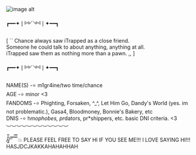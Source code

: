 ![image alt](https://media.discordapp.net/attachments/949535910956007425/1414129167506866196/image.png?ex=68be71ea&is=68bd206a&hm=4f58eb66d16c42e1afb6fae73ff4f6b811c876c093fc3447c6019d4be1ac23af&=&format=webp&quality=lossless)
                
   ┏━━✦❘༻༺❘✦━━┓ 
             


 [ `` Chance always saw iTrapped as a close friend.     
       Someone he could talk to about anything, anything at all.       
  iTrapped saw them as nothing more than a pawn. ,, ]

  ┏━━✦❘༻༺❘✦━━┓

NAME(S) -⭐ m1gr4ine/two time/chance   
AGE -⭐ minor <3  
FANDOMS -⭐ Phighting, Forsaken, ^_^, Let Him Go, Dandy's World (yes. im not problematic.), Gasa4, Bloodmoney, Bonnie's Bakery, etc  
DNIS -⭐ h*mophobes, pr*dators, pr*shippers, etc. basic DNI criteria. <3   
︶︶︶︶︶︶︶︶︶︶︶︶

/̵͇̿̿/'̿'̿ ̿ ̿̿ ̿̿ 💥 PLEASE FEEL FREE TO SAY HI IF YOU SEE ME!!! I LOVE SAYING HI!!! HASJDCJKAKKAHAHAHHAH
